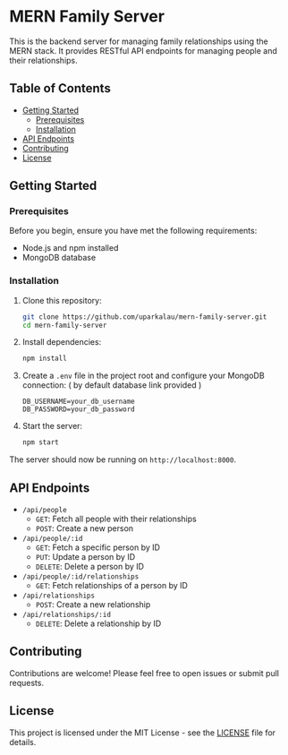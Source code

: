 # MERN Family Server

This is the backend server for managing family relationships using the MERN stack. It provides RESTful API endpoints for managing people and their relationships.

## Table of Contents

- [Getting Started](#getting-started)
  - [Prerequisites](#prerequisites)
  - [Installation](#installation)
- [API Endpoints](#api-endpoints)
- [Contributing](#contributing)
- [License](#license)

## Getting Started

### Prerequisites

Before you begin, ensure you have met the following requirements:

- Node.js and npm installed
- MongoDB database

### Installation

1. Clone this repository:

   ```bash
   git clone https://github.com/uparkalau/mern-family-server.git
   cd mern-family-server
   ```

2. Install dependencies:

   ```bash
   npm install
   ```

3. Create a `.env` file in the project root and configure your MongoDB connection:
  ( by default database link provided )
   ```env
   DB_USERNAME=your_db_username
   DB_PASSWORD=your_db_password
   ```

4. Start the server:

   ```bash
   npm start
   ```

The server should now be running on `http://localhost:8000`.

## API Endpoints

- `/api/people`
  - `GET`: Fetch all people with their relationships
  - `POST`: Create a new person
- `/api/people/:id`
  - `GET`: Fetch a specific person by ID
  - `PUT`: Update a person by ID
  - `DELETE`: Delete a person by ID
- `/api/people/:id/relationships`
  - `GET`: Fetch relationships of a person by ID
- `/api/relationships`
  - `POST`: Create a new relationship
- `/api/relationships/:id`
  - `DELETE`: Delete a relationship by ID

## Contributing

Contributions are welcome! Please feel free to open issues or submit pull requests.

## License

This project is licensed under the MIT License - see the [LICENSE](LICENSE) file for details.
